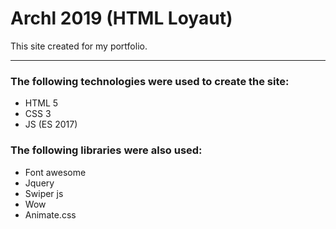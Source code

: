# Archl 2019 (HTML Loyaut)

This site created for my portfolio.

---

### The following technologies were used to create the site:
- HTML 5
- CSS 3
- JS (ES 2017)

### The following libraries were also used:
- Font awesome
- Jquery
- Swiper js
- Wow
- Animate.css
